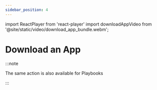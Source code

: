 ```yaml
---
sidebar_position: 4
---
```

import ReactPlayer from 'react-player'
import downloadAppVideo from '@site/static/video/download_app_bundle.webm';

# Download an App

:::note

The same action is also available for Playbooks

:::

<ReactPlayer width="100%" height="auto" controls url={downloadAppVideo} />